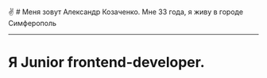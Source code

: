 :v: # Меня зовут Александр Козаченко. Мне 33 года, я живу в городе Симферополь
____
# Я Junior frontend-developer.
